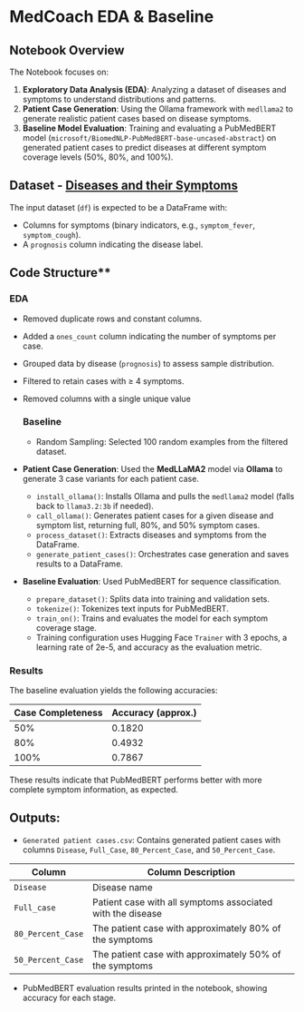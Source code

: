 # MedCoach EDA & Baseline

## Notebook Overview

The Notebook focuses on:
1. **Exploratory Data Analysis (EDA)**: Analyzing a dataset of diseases and symptoms to understand distributions and patterns.
2. **Patient Case Generation**: Using the Ollama framework with `medllama2` to generate realistic patient cases based on disease symptoms.
3. **Baseline Model Evaluation**: Training and evaluating a PubMedBERT model (`microsoft/BiomedNLP-PubMedBERT-base-uncased-abstract`) on generated patient cases to predict diseases at different symptom coverage levels (50%, 80%, and 100%).


## Dataset - [Diseases and their Symptoms](https://www.kaggle.com/datasets/shobhit043/diseases-and-their-symptoms)

The input dataset (`df`) is expected to be a DataFrame with:
- Columns for symptoms (binary indicators, e.g., `symptom_fever`, `symptom_cough`).
- A `prognosis` column indicating the disease label.

## Code Structure**

### EDA
- Removed duplicate rows and constant columns.
- Added a `ones_count` column indicating the number of symptoms per case.
- Grouped data by disease (`prognosis`) to assess sample distribution.
- Filtered to retain cases with ≥ 4 symptoms.
- Removed columns with a single unique value

  ### Baseline
  
  - Random Sampling: Selected 100 random examples from the filtered dataset.

- **Patient Case Generation**:
  Used the **MedLLaMA2** model via **Ollama** to generate 3 case variants for each patient case.
  - `install_ollama()`: Installs Ollama and pulls the `medllama2` model (falls back to `llama3.2:3b` if needed).
  - `call_ollama()`: Generates patient cases for a given disease and symptom list, returning full, 80%, and 50% symptom cases.
  - `process_dataset()`: Extracts diseases and symptoms from the DataFrame.
  - `generate_patient_cases()`: Orchestrates case generation and saves results to a DataFrame.

- **Baseline Evaluation**:
  Used PubMedBERT for sequence classification.
  - `prepare_dataset()`: Splits data into training and validation sets.
  - `tokenize()`: Tokenizes text inputs for PubMedBERT.
  - `train_on()`: Trains and evaluates the model for each symptom coverage stage.
  - Training configuration uses Hugging Face `Trainer` with 3 epochs, a learning rate of 2e-5, and accuracy as the evaluation metric.

### Results

The baseline evaluation yields the following accuracies:

| Case Completeness | Accuracy (approx.) |
|-------------------|--------------------|
| 50%               | 0.1820             |
| 80%               | 0.4932             |
| 100%              | 0.7867             |

These results indicate that PubMedBERT performs better with more complete symptom information, as expected.

## Outputs:
   - `Generated patient cases.csv`: Contains generated patient cases with columns `Disease`, `Full_Case`, `80_Percent_Case`, and `50_Percent_Case`.

| Column          | Column Description          |
|----------------|------------------------------|
| `Disease`    | Disease name |
| `Full_case` | Patient case with all symptoms associated with the disease    |
| `80_Percent_Case`  | The patient case with approximately 80% of the symptoms|
| `50_Percent_Case`   | The patient case with approximately 50% of the symptoms |

   - PubMedBERT evaluation results printed in the notebook, showing accuracy for each stage.




